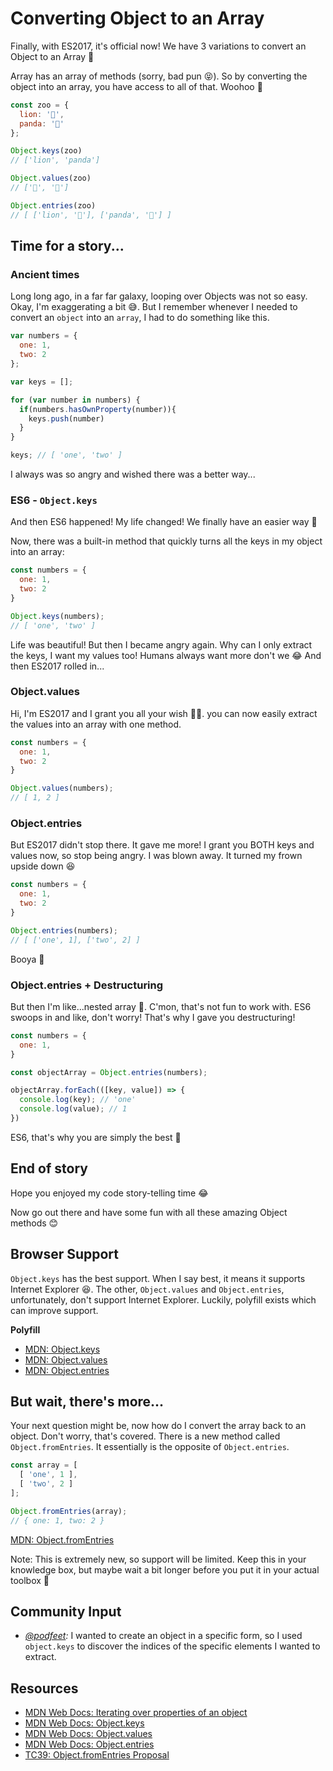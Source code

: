 # Converting Object to an Array

Finally, with ES2017, it's official now! We have 3 variations to convert an Object to an Array 🎊

Array has an array of methods (sorry, bad pun 😝). So by converting the object into an array, you have access to all of that. Woohoo 🥳

```javascript
const zoo = {
  lion: '🦁',
  panda: '🐼'
};

Object.keys(zoo)
// ['lion', 'panda']

Object.values(zoo)
// ['🦁', '🐼']

Object.entries(zoo)
// [ ['lion', '🦁'], ['panda', '🐼'] ]
```

## Time for a story...

### Ancient times

Long long ago, in a far far galaxy, looping over Objects was not so easy. Okay, I'm exaggerating a bit 😅. But I remember whenever I needed to convert an `object` into an `array`, I had to do something like this.

```javascript
var numbers = {
  one: 1,
  two: 2
};

var keys = [];

for (var number in numbers) {
  if(numbers.hasOwnProperty(number)){
    keys.push(number)
  }
}

keys; // [ 'one', 'two' ]
```

I always was so angry and wished there was a better way...

### ES6 - `Object.keys`

And then ES6 happened! My life changed! We finally have an easier way 🥳

Now, there was a built-in method that quickly turns all the keys in my object into an array:

```javascript
const numbers = {
  one: 1,
  two: 2
}

Object.keys(numbers);
// [ 'one', 'two' ]
```

Life was beautiful! But then I became angry again. Why can I only extract the keys, I want my values too! Humans always want more don't we 😂 And then ES2017 rolled in...

### Object.values

Hi, I'm ES2017 and I grant you all your wish 🧞‍♀️. you can now easily extract the values into an array with one method.

```javascript
const numbers = {
  one: 1,
  two: 2
}

Object.values(numbers);
// [ 1, 2 ]
```

### Object.entries

But ES2017 didn't stop there. It gave me more! I grant you BOTH keys and values now, so stop being angry. I was blown away. It turned my frown upside down 😆

```javascript
const numbers = {
  one: 1,
  two: 2
}

Object.entries(numbers);
// [ ['one', 1], ['two', 2] ]
```

Booya 👊

### Object.entries + Destructuring

But then I'm like...nested array 🤨. C'mon, that's not fun to work with. ES6 swoops in and like, don't worry! That's why I gave you destructuring!

```javascript
const numbers = {
  one: 1,
}

const objectArray = Object.entries(numbers);

objectArray.forEach(([key, value]) => {
  console.log(key); // 'one'
  console.log(value); // 1
})
```

ES6, that's why you are simply the best 💛

## End of story

Hope you enjoyed my code story-telling time 😂

Now go out there and have some fun with all these amazing Object methods 😊

## Browser Support

`Object.keys` has the best support. When I say best, it means it supports Internet Explorer 😆. The other, `Object.values` and `Object.entries`, unfortunately, don't support Internet Explorer. Luckily, polyfill exists which can improve support.

**Polyfill**

- [MDN: Object.keys](https://developer.mozilla.org/en-US/docs/Web/JavaScript/Reference/Global_Objects/Object/keys#Polyfill)
- [MDN: Object.values](https://developer.mozilla.org/en-US/docs/Web/JavaScript/Reference/Global_objects/Object/values#Polyfill)
- [MDN: Object.entries](https://developer.mozilla.org/en-US/docs/Web/JavaScript/Reference/Global_Objects/Object/entries#Polyfill)

## But wait, there's more...

Your next question might be, now how do I convert the array back to an object. Don't worry, that's covered. There is a new method called `Object.fromEntries`. It essentially is the opposite of `Object.entries`.

```javascript
const array = [
  [ 'one', 1 ],
  [ 'two', 2 ]
];

Object.fromEntries(array);
// { one: 1, two: 2 }
```

[MDN: Object.fromEntries](https://developer.mozilla.org/en-US/docs/Web/JavaScript/Reference/Global_Objects/Object/fromEntries)

Note: This is extremely new, so support will be limited. Keep this in your knowledge box, but maybe wait a bit longer before you put it in your actual toolbox 🧰

## Community Input

- _[@podfeet](https://twitter.com/podfeet/status/1188467945984249856?s=20):_ I wanted to create an object in a specific form, so I used `object.keys` to discover the indices of the specific elements I wanted to extract.

## Resources

- [MDN Web Docs: Iterating over properties of an object](https://developer.mozilla.org/en-US/docs/Web/JavaScript/Reference/Global_Objects/Object/hasOwnProperty#Example.3a_Iterating_over_the_properties_of_an_object)
- [MDN Web Docs: Object.keys](https://developer.mozilla.org/en-US/docs/Web/JavaScript/Reference/Global_Objects/Object/keys)
- [MDN Web Docs: Object.values](https://developer.mozilla.org/en-US/docs/Web/JavaScript/Reference/Global_objects/Object/values)
- [MDN Web Docs: Object.entries](https://developer.mozilla.org/en-US/docs/Web/JavaScript/Reference/Global_Objects/Object/entries)
- [TC39: Object.fromEntries Proposal](https://github.com/tc39/proposal-object-from-entries)
